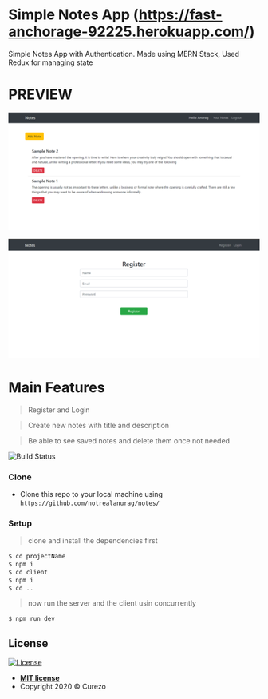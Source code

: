 # Simple Notes App (https://fast-anchorage-92225.herokuapp.com/)

Simple Notes App with Authentication. Made using MERN Stack, Used Redux for managing state

# PREVIEW

![alt text](https://raw.githubusercontent.com/notrealanurag/notes/master/images/notePage.png)

![alt text](https://raw.githubusercontent.com/notrealanurag/notes/master/images/registerPage.png)

# Main Features

> Register and Login

> Create new notes with title and description

> Be able to see saved notes and delete them once not needed

![Build Status](http://img.shields.io/travis/badges/badgerbadgerbadger.svg?style=flat-square)


### Clone

- Clone this repo to your local machine using `https://github.com/notrealanurag/notes/`

### Setup

> clone and install the dependencies first

```shell
$ cd projectName
$ npm i
$ cd client
$ npm i
$ cd ..
```

> now run the server and the client usin concurrently

```shell
$ npm run dev
```


## License

[![License](http://img.shields.io/:license-mit-blue.svg?style=flat-square)](http://badges.mit-license.org)

- **[MIT license](http://opensource.org/licenses/mit-license.php)**
- Copyright 2020 © Curezo
